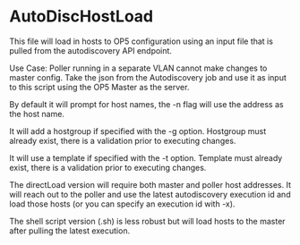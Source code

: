 # AutoDiscHostLoad

This file will load in hosts to OP5 configuration using an input file that is pulled from the autodiscovery API endpoint.

Use Case: Poller running in a separate VLAN cannot make changes to master config. Take the json from the Autodiscovery job and use it as input to this script using the OP5 Master as the server.

By default it will prompt for host names, the -n flag will use the address as the host name.

It will add a hostgroup if specified with the -g option. Hostgroup must already exist, there is a validation prior to executing changes.

It will use a template if specified with the -t option. Template must already exist, there is a validation prior to executing changes.

The directLoad version will require both master and poller host addresses. It will reach out to the poller and use the latest autodiscovery execution id and load those hosts (or you can specify an execution id with -x).

The shell script version (.sh) is less robust but will load hosts to the master after pulling the latest execution.
